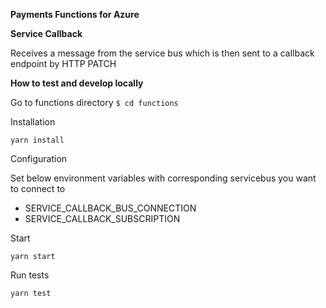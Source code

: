 **Payments Functions for Azure**

**Service Callback**

Receives a message from the service bus which is then sent to a callback endpoint by HTTP PATCH

**How to test and develop locally**

Go to functions directory `$ cd functions`

Installation

`yarn install`

Configuration

Set below environment variables with corresponding servicebus you want to connect to

- SERVICE_CALLBACK_BUS_CONNECTION
- SERVICE_CALLBACK_SUBSCRIPTION

Start

`yarn start` 

Run tests

`yarn test`
